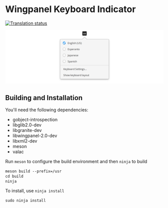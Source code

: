 # Wingpanel Keyboard Indicator
[![Translation status](https://l10n.elementary.io/widgets/wingpanel/-/wingpanel-indicator-keyboard/svg-badge.svg)](https://l10n.elementary.io/projects/wingpanel/wingpanel-indicator-keyboard)

![Screenshot](data/screenshot.png?raw=true)

## Building and Installation

You'll need the following dependencies:

* gobject-introspection
* libglib2.0-dev
* libgranite-dev
* libwingpanel-2.0-dev
* libxml2-dev
* meson
* valac
    
Run `meson` to configure the build environment and then `ninja` to build

    meson build --prefix=/usr
    cd build
    ninja
    
To install, use `ninja install`

    sudo ninja install

